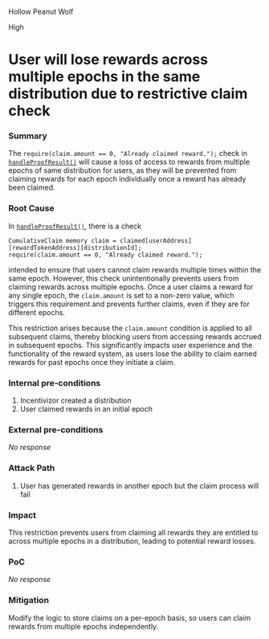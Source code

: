 Hollow Peanut Wolf

High

# User will lose rewards across multiple epochs in the same distribution due to restrictive claim check

### Summary

The `require(claim.amount == 0, "Already claimed reward.");` check in [`handleProofResult()`](https://github.com/sherlock-audit/2024-10-gamma-rewarder/blob/475f7fbd0f7c2717ed585a67632e9a675b51c306/GammaRewarder/contracts/GammaRewarder.sol#L209-L210) will cause a loss of access to rewards from multiple epochs of same distribution for users, as they will be prevented from claiming rewards for each epoch individually once a reward has already been claimed.

### Root Cause

In [`handleProofResult()`](https://github.com/sherlock-audit/2024-10-gamma-rewarder/blob/475f7fbd0f7c2717ed585a67632e9a675b51c306/GammaRewarder/contracts/GammaRewarder.sol#L209-L210), there is a check 

```solidity
CumulativeClaim memory claim = claimed[userAddress][rewardTokenAddress][distributionId];
require(claim.amount == 0, "Already claimed reward.");
``` 

intended to ensure that users cannot claim rewards multiple times within the same epoch. However, this check unintentionally prevents users from claiming rewards across multiple epochs. Once a user claims a reward for any single epoch, the `claim.amount` is set to a non-zero value, which triggers this requirement and prevents further claims, even if they are for different epochs.

This restriction arises because the `claim.amount` condition is applied to all subsequent claims, thereby blocking users from accessing rewards accrued in subsequent epochs. This significantly impacts user experience and the functionality of the reward system, as users lose the ability to claim earned rewards for past epochs once they initiate a claim.

### Internal pre-conditions

1. Incentivizor created a distribution
2. User claimed rewards in an initial epoch

### External pre-conditions

_No response_

### Attack Path

1. User has generated rewards in another epoch but the claim process will fail

### Impact

This restriction prevents users from claiming all rewards they are entitled to across multiple epochs in a distribution, leading to potential reward losses.



### PoC

_No response_

### Mitigation

Modify the logic to store claims on a per-epoch basis, so users can claim rewards from multiple epochs independently.